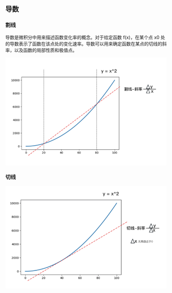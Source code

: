 ## 导数

### 割线

导数是微积分中用来描述函数变化率的概念。对于给定函数 f(x)，在某个点 x0 处的导数表示了函数在该点处的变化速率。导数可以用来确定函数在某点的切线的斜率，以及函数的局部性质和极值点。

<img src="../../../images/高等数学/微积分/割线.png"  style="display:block;"/>

### 切线

<img src="../../../images/高等数学/微积分/切线.png"  style="display:block;"/>
